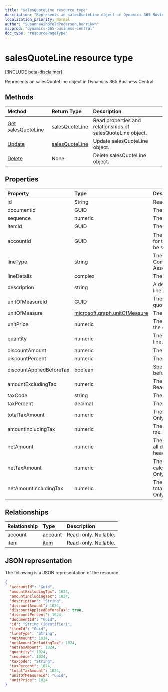 ```yaml
---
title: "salesQuoteLine resource type"
description: "Represents an salesQuoteLine object in Dynamics 365 Business Central."
localization_priority: Normal
author: "SusanneWindfeldPedersen,henrikwh"
ms.prod: "dynamics-365-business-central"
doc_type: "resourcePageType"
---
```


# salesQuoteLine resource type

[!INCLUDE [beta-disclaimer](../../includes/beta-disclaimer.md)]

Represents an salesQuoteLine object in Dynamics 365 Business Central.

## Methods

| Method       | Return Type | Description |
|:-------------|:------------|:------------|
| [Get salesQuoteLine](../api/dynamics-salesquoteline-get.md) | [salesQuoteLine](dynamics-salesquoteline.md) | Read properties and relationships of salesQuoteLine object. |
| [Update](../api/dynamics-salesquoteline-update.md) | [salesQuoteLine](dynamics-salesquoteline.md) | Update salesQuoteLine object. |
| [Delete](../api/dynamics-salesquoteline-delete.md) | None | Delete salesQuoteLine object. |

## Properties

| Property     | Type        | Description |
|:-------------|:------------|:------------|
|id|String| Read-only.|
|documentId|GUID|The ID of the parent quote.|
|sequence|numeric|The line sequence number.|
|itemId|GUID|The Id of the item in the quote line.|
|accountId|GUID|The Id of the Account that will be used for this line. lineType will automatically be set to "Account" if this is set.|
|lineType|string|The type of the line. Can be Comment,Account,Item,Resource,Fixed Asset,Charge|
|lineDetails|complex|The details of the line.|
|description|string|A description of the item in the quote line.|
|unitOfMeasureId|GUID|The Id of the unit of measure in the quote line.|
|unitOfMeasure|[microsoft.graph.unitOfMeasure](../resources/dynamics_complextypes.md)|The unit of measure complex type.|
|unitPrice|numeric|The unit price of each individual item in the quote line.|
|quantity|numeric|The quantity of the item in the quote line.|
|discountAmount|numeric|The line discount amount.|
|discountPercent|numeric|The line discount percent.|
|discountAppliedBeforeTax|boolean|Specified if the discount is applied before tax. Read-Only.|
|amountExcludingTax|numeric|The line amount excluding the tax. Read-Only.|
|taxCode|string|The tax code for the line.|
|taxPercent|decimal|The tax percent for the line.|
|totalTaxAmount|numeric|The total tax amount for the line. Read-Only.|
|amountIncludingTax|numeric|The total amount for the line including tax. Read-Only.|
|netAmount|numeric|The net amount is the amount including all discounts (taken from quote header). Read-Only.|
|netTaxAmount|numeric|The net tax amount is the tax amount calculated from net amount. Read-Only.|
|netAmountIncludingTax|numeric|The net amount including tax is the total net amount including tax. Read-Only.|

## Relationships

| Relationship | Type        | Description |
|:-------------|:------------|:------------|
|account|[account](dynamics-account.md)| Read-only. Nullable.|
|item|[item](dynamics-item.md)| Read-only. Nullable.|

## JSON representation

The following is a JSON representation of the resource.

<!-- {
  "blockType": "resource",
  "optionalProperties": [

  ],
  "@odata.type": "microsoft.graph.salesQuoteLine",
  "baseType": "",
  "keyProperty": "id"
}-->

```json
{
  "accountId": "Guid",
  "amountExcludingTax": 1024,
  "amountIncludingTax": 1024,
  "description": "String",
  "discountAmount": 1024,
  "discountAppliedBeforeTax": true,
  "discountPercent": 1024,
  "documentId": "Guid",
  "id": "String (identifier)",
  "itemId": "Guid",
  "lineType": "String",
  "netAmount": 1024,
  "netAmountIncludingTax": 1024,
  "netTaxAmount": 1024,
  "quantity": 1024,
  "sequence": 1024,
  "taxCode": "String",
  "taxPercent": 1024,
  "totalTaxAmount": 1024,
  "unitOfMeasureId": "Guid",
  "unitPrice": 1024
}
```

<!-- uuid: 16cd6b66-4b1a-43a1-adaf-3a886856ed98
2019-02-04 14:57:30 UTC -->
<!-- {
  "type": "#page.annotation",
  "description": "salesQuoteLine resource",
  "keywords": "",
  "section": "documentation",
  "tocPath": ""
}-->
